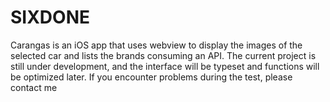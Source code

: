 # SIXDONE
Carangas is an iOS app that uses webview to display the images of the selected car and lists the brands consuming an API. The current project is still under development, and the interface will be typeset and functions will be optimized later. If you encounter problems during the test, please contact me
